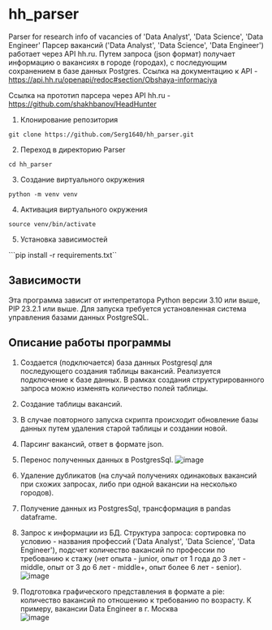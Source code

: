 # hh_parser
Parser for research info of vacancies of 'Data Analyst', 'Data Science',  'Data Engineer'
Парсер вакансий ('Data Analyst', 'Data Science',  'Data Engineer') работает через API hh.ru. Путем запроса (json формат) получает информацию о вакансиях в городе (городах), с последующим сохранением в базе данных Postgres. Ссылка на документацию к API -https://api.hh.ru/openapi/redoc#section/Obshaya-informaciya

Ссылка на прототип парсера через API hh.ru - https://github.com/shakhbanov/HeadHunter

1. Клонирование репозитория 

```git clone https://github.com/Serg1640/hh_parser.git```

2. Переход в директорию Parser

```cd hh_parser```

3. Создание виртуального окружения

```python -m venv venv```

4. Активация виртуального окружения

```source venv/bin/activate```

5. Установка зависимостей

```pip install -r requirements.txt``

<!--зависимости-->
## Зависимости
Эта программа зависит от интепретатора Python версии 3.10 или выше, PIP 23.2.1 или выше.
Для запуска требуется установленная система управления базами данных PostgreSQL.

## Описание работы программы

1) Создается (подключается) база данных Postgresql для последующего создания таблицы вакансий. Реализуется подключение к базе данных. В рамках создания структурированного запроса можно изменять количество полей таблицы. 
2) Создание таблицы вакансий.
3) В случае повторного запуска скрипта происходит обновление базы данных путем удаления старой таблицы и создании новой.
4) Парсинг вакансий, ответ в формате json.
5) Перенос полученных данных в PostgresSql.
   ![image](https://github.com/user-attachments/assets/06254594-5f0c-401f-9d07-18a64f18a9e6)
7) Удаление дубликатов (на случай получениях одинаковых вакансий при схожих запросах, либо при одной вакансии на несколько городов).
8) Получение данных из PostgresSql, трансформация в pandas dataframe.
9) Запрос к информации из БД. Структура запроса: сортировка по условию - названия профессий ('Data Analyst', 'Data Science',  'Data Engineer'), подсчет количество вакансий по профессии по требованию к стажу (нет опыта - junior, опыт от 1 года до 3 лет - middle, опыт от 3 до 6 лет - middle+, опыт более 6 лет - senior).
    ![image](https://github.com/user-attachments/assets/321b6cd1-8d37-4166-b7a5-851a206c6820)

11) Подготовка графического представления в формате a pie: количество вакансий по отношению к требованию по возрасту. К примеру, вакансии Data Engineer в г. Москва       
![image](https://github.com/user-attachments/assets/4c6e33bd-8dfa-4c53-b8bc-063be2e596f2)
